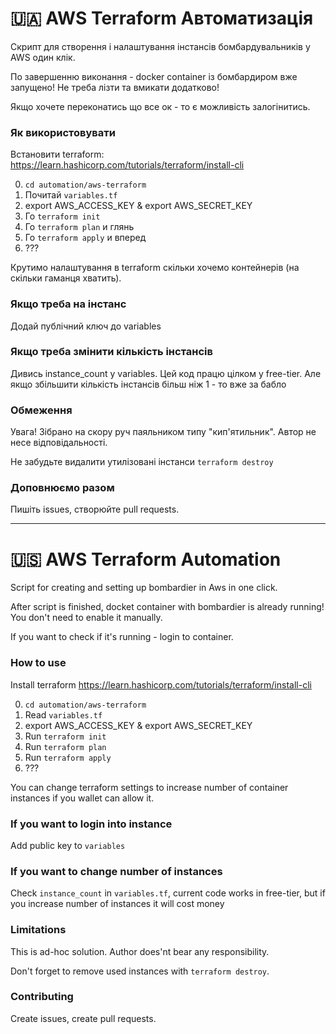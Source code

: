 # 🇺🇦 AWS Terraform Автоматизація

Скрипт для створення і налаштування інстансів бомбардувальників у AWS один клік.

По завершенню виконання - docker container із бомбардиром вже запущено! Не треба лізти та вмикати додатково!

Якщо хочете переконатись що все ок - то є можливість залогінитись.

### Як використовувати

Встановити terraform:
https://learn.hashicorp.com/tutorials/terraform/install-cli

0. `cd automation/aws-terraform`
1. Почитай `variables.tf`
2. export AWS_ACCESS_KEY & export AWS_SECRET_KEY
3. Го `terraform init`
4. Го `terraform plan` и глянь
5. Го `terraform apply` и вперед
6. ???

Крутимо налаштування в terraform скільки хочемо контейнерів (на скільки гаманця хватить).

### Якщо треба на інстанс

Додай публічний ключ до variables

### Якщо треба змінити кількість інстансів

Дивись instance_count у variables. Цей код працю цілком у free-tier. Але якщо збільшити кількість інстансів більш ніж 1 - то вже за бабло

### Обмеження

Увага! Зібрано на скору руч паяльником типу "кип'ятильник". Автор не несе відповідальності.

Не забудьте видалити утилізовані інстанси `terraform destroy`

### Доповнюємо разом

Пишіть issues, створюйте pull requests.

***************************************************************************************

# 🇺🇸 AWS Terraform Automation

Script for creating and setting up bombardier in Aws in one click.

After script is finished, docket container with bombardier is already running! You don't need to enable it manually.

If you want to check if it's running - login to container.

### How to use

Install terraform
https://learn.hashicorp.com/tutorials/terraform/install-cli

0. `cd automation/aws-terraform`
1. Read `variables.tf`
2. export AWS_ACCESS_KEY & export AWS_SECRET_KEY
3. Run `terraform init`
4. Run `terraform plan`
5. Run `terraform apply`
6. ???

You can change terraform settings to increase number of container instances if you wallet can allow it.

### If you want to login into instance

Add public key to `variables`

### If you want to change number of instances

Check `instance_count` in `variables.tf`, current code works in free-tier, but if you increase number of instances it will cost money

### Limitations

This is ad-hoc solution. Author does'nt bear any responsibility.

Don't forget to remove used instances with `terraform destroy`.

### Contributing

Create issues, create pull requests.
